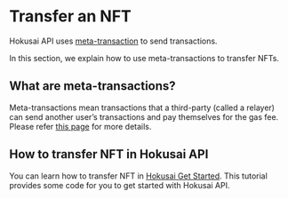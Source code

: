 # Transfer an NFT

Hokusai API uses [meta-transaction](glosarry.md#meta-transactions) to send transactions.

In this section, we explain how to use meta-transactions to transfer NFTs.

## What are meta-transactions?

Meta-transactions mean transactions that a third-party (called a relayer) can send another user’s transactions and pay themselves for the gas fee.
Please refer [this page](glosarry.md#meta-transactions) for more details.

## How to transfer NFT in Hokusai API

You can learn how to transfer NFT in [Hokusai Get Started](get-started.md#transfer-an-nft). This tutorial provides some code for you to get started with Hokusai API.
